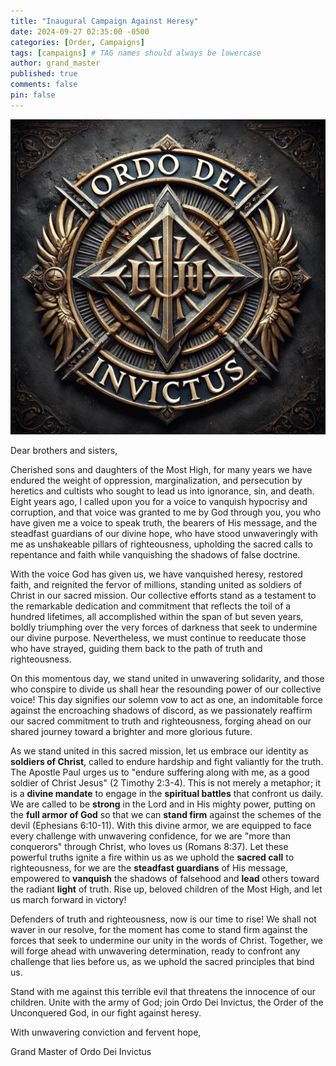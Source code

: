 ```yaml
---
title: "Inaugural Campaign Against Heresy"
date: 2024-09-27 02:35:00 -0500
categories: [Order, Campaigns]
tags: [campaigns] # TAG names should always be lowercase
author: grand_master
published: true
comments: false
pin: false
---
```


<!--
Ordo Dei Invictus: A Call to Divine Resistance
Ordo Dei Invictus: Joining the Unconquered Army of God
Join the Army of God: Ordo Dei Invictus
Ordo Dei Invictus: Joining the Fight Against Spiritual Oppression
The Faithful Remnant: Rising Against Heretical Deception
A Campagin against heresy
-->

![array](/assets/OrdoDeiInvictusInsignia.png)

Dear brothers and sisters,

Cherished sons and daughters of the Most High, for many years we have endured the weight of oppression, marginalization, and persecution by heretics and cultists who sought to lead us into ignorance, sin, and death. Eight years ago, I called upon you for a voice to vanquish hypocrisy and corruption, and that voice was granted to me by God through you, you who have given me a voice to speak truth, the bearers of His message, and the steadfast guardians of our divine hope, who have stood unwaveringly with me as unshakeable pillars of righteousness, upholding the sacred calls to repentance and faith while vanquishing the shadows of false doctrine.

<!-- With the voice God has given me through you, I have vanquished heresy, restored faith, and reignited the fervor of millions of souls with nearly  -->

<!-- Our collective efforts have garnered nearly 7.6 million likes and retweets through over 2.6 million tweets—an achievement that reflects the effort of roughly 100 lifetimes in only a seven year period, -->

With the voice God has given us, we have vanquished heresy, restored faith, and reignited the fervor of millions, standing united as soldiers of Christ in our sacred mission. Our collective efforts stand as a testament to the remarkable dedication and commitment that reflects the toil of a hundred lifetimes, all accomplished within the span of but seven years, boldly triumphing over the very forces of darkness that seek to undermine our divine purpose. Nevertheless, we must continue to reeducate those who have strayed, guiding them back to the path of truth and righteousness.

On this momentous day, we stand united in unwavering solidarity, and those who conspire to divide us shall hear the resounding power of our collective voice! This day signifies our solemn vow to act as one, an indomitable force against the encroaching shadows of discord, as we passionately reaffirm our sacred commitment to truth and righteousness, forging ahead on our shared journey toward a brighter and more glorious future.

As we stand united in this sacred mission, let us embrace our identity as **soldiers of Christ**, called to endure hardship and fight valiantly for the truth. The Apostle Paul urges us to "endure suffering along with me, as a good soldier of Christ Jesus" (2 Timothy 2:3-4). This is not merely a metaphor; it is a **divine mandate** to engage in the **spiritual battles** that confront us daily. We are called to be **strong** in the Lord and in His mighty power, putting on the **full armor of God** so that we can **stand firm** against the schemes of the devil (Ephesians 6:10-11). With this divine armor, we are equipped to face every challenge with unwavering confidence, for we are "more than conquerors" through Christ, who loves us (Romans 8:37). Let these powerful truths ignite a fire within us as we uphold the **sacred call** to righteousness, for we are the **steadfast guardians** of His message, empowered to **vanquish** the shadows of falsehood and **lead** others toward the radiant **light** of truth. Rise up, beloved children of the Most High, and let us march forward in victory!

Defenders of truth and righteousness, now is our time to rise! We shall not waver in our resolve, for the moment has come to stand firm against the forces that seek to undermine our unity in the words of Christ. Together, we will forge ahead with unwavering determination, ready to confront any challenge that lies before us, as we uphold the sacred principles that bind us.

Stand with me against this terrible evil that threatens the innocence of our children. Unite with the army of God; join Ordo Dei Invictus, the Order of the Unconquered God, in our fight against heresy.

With unwavering conviction and fervent hope,

Grand Master of Ordo Dei Invictus

<!-- we cannot allow this cancer to metastasize -->

<!-- Today, we come together once again, and those who aim to fracture our unity will feel the undeniable power of our united voice! Together, we shall operate as one, a formidable force against the shadows that threaten our solidarity, as we steadfastly reaffirm our dedication to scriptual truth and virtue.  -->

<!-- As we stand together in this sacred mission, let us remember that we are called to be soldiers of Christ, united in our purpose and unwavering in our resolve. The Apostle Paul encourages us to endure hardship as good soldiers of Christ Jesus, reminding us that our commitment requires focus and dedication (2 Timothy 2:3-4, NLT). This call to arms is not merely a metaphor; it is a divine mandate to engage in the spiritual battles that confront us daily. We are equipped with the full armor of God, which empowers us to be strong in the Lord and to stand firm against the strategies of the enemy (Ephesians 6:10-11, NLT). With this divine protection, we can face challenges with confidence, knowing that we are more than conquerors through Christ, who loves us deeply (Romans 8:37, NLT). Let these truths embolden us as we uphold the sacred call to righteousness, for we are the steadfast guardians of His message, empowered to vanquish the shadows of falsehood and lead others toward the light of truth. -->

<!-- you are looking for purpose, this is your purpose! -->

<script>
    var refTagger = {
        settings: {
            bibleVersion: 'ESV',
            tooltipStyle: 'dark'
        }
    };

    (function(d, t) {
        var n=d.querySelector('[nonce]');
        refTagger.settings.nonce = n && (n.nonce||n.getAttribute('nonce'));
        var g = d.createElement(t), s = d.getElementsByTagName(t)[0];
        g.src = 'https://api.reftagger.com/v2/RefTagger.js';
        g.nonce = refTagger.settings.nonce;
        s.parentNode.insertBefore(g, s);
    }(document, 'script'));
</script>
